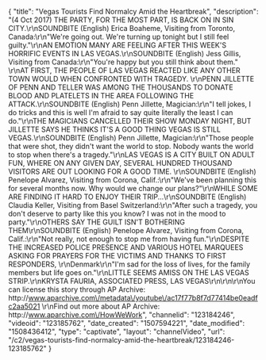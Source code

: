 {
    "title": "Vegas Tourists Find Normalcy Amid the Heartbreak",
    "description": "(4 Oct 2017) THE PARTY, FOR THE MOST PART, IS BACK ON IN SIN CITY.\r\nSOUNDBITE (English) Erica Boaheme, Visiting from Toronto, Canada:\r\n\"We're going out. We're turning up tonight but I still feel guilty.\"\r\nAN EMOTION MANY ARE FEELING AFTER THIS WEEK'S HORRIFIC EVENTS IN LAS VEGAS.\r\nSOUNDBITE (English) Jess Gillis, Visiting from Canada:\r\n\"You're happy but you still think about them.\" \r\nAT FIRST, THE PEOPLE OF LAS VEGAS REACTED LIKE ANY OTHER TOWN WOULD WHEN CONFRONTED WITH TRAGEDY. \r\nPENN JILLETTE OF PENN AND TELLER WAS AMONG THE THOUSANDS TO DONATE BLOOD AND PLATELETS IN THE AREA FOLLOWING THE ATTACK.\r\nSOUNDBITE (English) Penn Jillette, Magician:\r\n\"I tell jokes, I do tricks and this is well I'm afraid to say quite literally the least I can do.\"\r\nTHE MAGICIANS CANCELLED THEIR SHOW MONDAY NIGHT, BUT JILLETTE SAYS HE THINKS IT'S A GOOD THING VEGAS IS STILL VEGAS.\r\nSOUNDBITE (English) Penn Jillette, Magician:\r\n\"Those people that were shot, they didn't want the world to stop. Nobody wants the world to stop when there's a tragedy.\"\r\nLAS VEGAS IS A CITY BUILT ON ADULT FUN, WHERE ON ANY GIVEN DAY, SEVERAL HUNDRED THOUSAND VISITORS ARE OUT LOOKING FOR A GOOD TIME. \r\nSOUNDBITE (English) Penelope Alvarez, Visiting from Corona, Calif.:\r\n\"We've been planning this for several months now. Why would we change our plans?\"\r\nWHILE SOME ARE FINDING IT HARD TO ENJOY THEIR TRIP...\r\nSOUNDBITE (English) Claudia Keller, Visiting from Basel Switzerland:\r\n\"After such a tragedy, you don't deserve to party like this you know? I was not in the mood to party.\"\r\nOTHERS SAY THE GUILT ISN'T BOTHERING THEM\r\nSOUNDBITE (English) Penelope Alvarez, Visiting from Corona, Calif.:\r\n\"Not really, not enough to stop me from having fun.\"\r\nDESPITE THE INCREASED POLICE PRESENCE AND VARIOUS HOTEL MARQUEES ASKING FOR PRAYERS FOR THE VICTIMS AND THANKS TO FIRST RESPONDERS, \r\nDenmark\r\n\"I'm sad for the loss of lives, for the family members but life goes on.\"\r\nLITTLE SEEMS AMISS ON THE LAS VEGAS STRIP.\r\nKRYSTA FAURIA, ASSOCIATED PRESS, LAS VEGAS\r\n\r\n\r\nYou can license this story through AP Archive: http:\/\/www.aparchive.com\/metadata\/youtube\/ac17f77b8f7d77414be0eadfc2aa5021 \r\nFind out more about AP Archive: http:\/\/www.aparchive.com\/HowWeWork",
    "channelid": "123184246",
    "videoid": "123185762",
    "date_created": "1507594221",
    "date_modified": "1508436412",
    "type": "captivate",
    "layout": "channelVideo",
    "url": "\/c2\/vegas-tourists-find-normalcy-amid-the-heartbreak\/123184246-123185762"
}